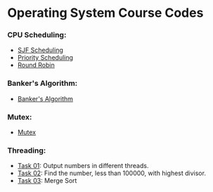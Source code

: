 # Operating System Course Codes

### CPU Scheduling:
- [SJF Scheduling](https://github.com/ExGranite/OS-course-codes/blob/main/CPU%20Scheduling/SJF.java)
- [Priority Scheduling](https://github.com/ExGranite/OS-course-codes/blob/main/CPU%20Scheduling/Priority.java)
- [Round Robin](https://github.com/ExGranite/OS-course-codes/blob/main/CPU%20Scheduling/RoundRobin.java)

### Banker's Algorithm:
- [Banker's Algorithm](https://github.com/ExGranite/OS-course-codes/blob/main/Banker's%20Algorithm/BankersAlgorithm.java)

### Mutex:
- [Mutex](https://github.com/ExGranite/OS-course-codes/blob/main/Mutex/LabTask.java)

### Threading:
- [Task 01](https://github.com/ExGranite/OS-course-codes/blob/main/Threading/Task01.java): Output numbers in different threads.
- [Task 02](https://github.com/ExGranite/OS-course-codes/blob/main/Threading/Task02.java): Find the number, less than 100000, with highest divisor.
- [Task 03](https://github.com/ExGranite/OS-course-codes/blob/main/Threading/Task03.java): Merge Sort